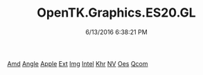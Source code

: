 ﻿---
title: OpenTK.Graphics.ES20.GL
date: 6/13/2016 6:38:21 PM
---

[Amd](T-OpenTK.Graphics.ES20.GL.Amd.html)
[Angle](T-OpenTK.Graphics.ES20.GL.Angle.html)
[Apple](T-OpenTK.Graphics.ES20.GL.Apple.html)
[Ext](T-OpenTK.Graphics.ES20.GL.Ext.html)
[Img](T-OpenTK.Graphics.ES20.GL.Img.html)
[Intel](T-OpenTK.Graphics.ES20.GL.Intel.html)
[Khr](T-OpenTK.Graphics.ES20.GL.Khr.html)
[NV](T-OpenTK.Graphics.ES20.GL.NV.html)
[Oes](T-OpenTK.Graphics.ES20.GL.Oes.html)
[Qcom](T-OpenTK.Graphics.ES20.GL.Qcom.html)
